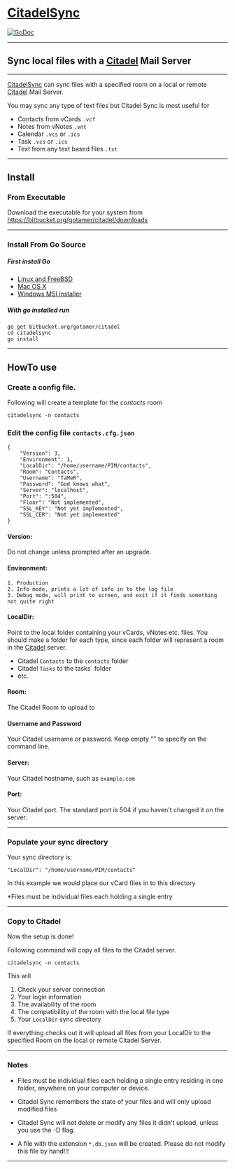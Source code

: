 [CitadelSync]
==============

[![GoDoc](https://godoc.org/bitbucket.org/gotamer/citadel/citadelsync?status.png)](https://godoc.org/bitbucket.org/gotamer/citadel/citadelsync)

************************************************
## Sync local files with a [Citadel] Mail Server
************************************************

[CitadelSync] can sync files with a specified room on a local or remote [Citadel] Mail Server.

You may sync any type of text files but Citadel Sync is most useful for

 - Contacts from vCards `.vcf`
 - Notes from vNotes `.vnt`
 - Calendar `.vcs` or `.ics`
 - Task `.vcs` or `.ics`
 - Text from any text based files `.txt`

____________________________________________________
## Install

### From Executable

Download the executable for your system from   
https://bitbucket.org/gotamer/citadel/downloads

____________________________________________________

### Install From Go Source

##### First install Go

 - [Linux and FreeBSD](http://golang.org/doc/install#tarball)
 - [Mac OS X](http://golang.org/doc/install#osx)
 - [Windows MSI installer](http://golang.org/doc/install#windows)

##### With go installed run

	go get bitbucket.org/gotamer/citadel
	cd citadelsync
	go install



____________________________________________________

## HowTo use

### Create a config file.
Following will create a template for the *contacts* room

	citadelsync -n contacts

### Edit the config file `contacts.cfg.json`
```
{
	"Version": 3,
	"Environment": 1,
	"LocalDir": "/home/username/PIM/contacts",
	"Room": "Contacts",
	"Username": "TaMeR",
	"Password": "God knows what",
	"Server": "localhost",
	"Port": ":504",
	"Floor": "Not implemented",
	"SSL_KEY": "Not yet implemented",
	"SSL_CER": "Not yet implemented"
}
```

#### Version:
Do not change unless prompted after an upgrade.

#### Environment:

	1. Production
	2. Info mode, prints a lot of info in to the log file
	3. Debug mode, will print to screen, and exit if it finds something not quite right

#### LocalDir:
Point to the local folder containing your vCards, vNotes etc. files.
You should make a folder for each type, since each folder will represent a room in the [Citadel] server.

 - Citadel `Contacts` to the `contacts` folder
 - Citadel `Tasks` to the tasks` folder
 - etc.

#### Room:
The Citadel Room to upload to

#### Username and Password
Your Citadel username or password.
Keep empty "" to specify on the command line.

#### Server:
Your Citadel hostname, such as `example.com`

#### Port:
Your Citadel port. The standard port is 504 if you haven't changed it on the server.
____________________________________________________

### Populate your sync directory

Your sync directory is:

	"LocalDir": "/home/username/PIM/contacts"

In this example we would place our vCard files in to this directory

*Files must be individual files each holding a single entry

____________________________________________________
### Copy to Citadel

Now the setup is done!

Following command will copy all files to the Citadel server.

	citadelsync -n contacts

This will

 1. Check your server connection
 2. Your login information
 3. The availability of the room
 4. The compatibillity of the room with the local file type
 5. Your `LocalDir` sync directory

If everything checks out it will upload all files from your LocalDir to the specified Room on the local or remote Citadel Server.
____________________________________________________
### Notes

 * Files must be individual files each holding a single entry residing in one folder, anywhere on your computer or device.

 * Citadel Sync remembers the state of your files and will only upload modified files

 * Citadel Sync will not delete or modify any files it didn't upload, unless you use the -D flag.

 * A file with the extension `*.db.json` will be created. Please do not modify this file by hand!!! 

____________________________________________________

[Citadel]:(http://www.citadel.org)
[CitadelSync]:(http://bitbucket.org/gotamer/citadel/wiki)
[download]:(https://bitbucket.org/gotamer/citadel/downloads)
[GoDoc]:(https://godoc.org/bitbucket.org/gotamer/citadel/citadelsync)
